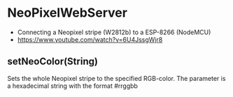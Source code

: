 # NeoPixelWebServer #

* Connecting a Neopixel stripe (W2812b) to a ESP-8266 (NodeMCU)
* https://www.youtube.com/watch?v=6U4JssgWjr8

## setNeoColor(String) ###
Sets the whole Neopixel stripe to the specified RGB-color.
The parameter is a hexadecimal string with the format #rrggbb